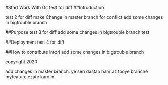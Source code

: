 #Start Work With Git
test for diff
##Introduction

test 2 for diff
make Change in master branch for conflict
add some changes in bigtrouble branch

##Purpose
test 3 for diff
add some changes in bigtrouble branch
test

##Deployment
test 4 for diff

##How to contribute
intori
add some changes in bigtrouble branch

copyright 2020


add changes in master branch. ye seri dastan ham az tooye branche myfeature ezafe kardim.